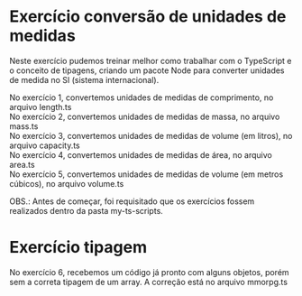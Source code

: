 # Exercício conversão de unidades de medidas 

Neste exercício pudemos treinar melhor como trabalhar com o TypeScript e o conceito de tipagens, criando um pacote Node para converter unidades de medida no SI (sistema internacional).

No exercício 1, convertemos unidades de medidas de comprimento, no arquivo length.ts <br>
No exercício 2, convertemos unidades de medidas de massa, no arquivo mass.ts <br>
No exercício 3, convertemos unidades de medidas de volume (em litros), no arquivo capacity.ts <br>
No exercício 4, convertemos unidades de medidas de área, no arquivo area.ts <br>
No exercício 5, convertemos unidades de medidas de volume (em metros cúbicos), no arquivo volume.ts <br>

OBS.: Antes de começar, foi requisitado que os exercícios fossem realizados dentro da pasta my-ts-scripts.

# Exercício tipagem

No exercício 6, recebemos um código já pronto com alguns objetos, porém sem a correta tipagem de um array. A correção está no arquivo mmorpg.ts
